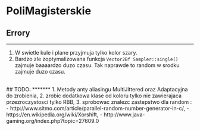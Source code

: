 # PoliMagisterskie
## Errory
___
1. W swietle kule i plane przyjmuja tylko kolor szary.
2. Bardzo zle zoptymalizowana funkcja `Vector2Bf Sampler::single()` zajmuje baaaardzo duzo czasu. Tak naprawde to random w srodku zajmuje duzo czasu.
</br>
## TODO:
*******
1. Metody anty aliasingu MultiJittered oraz Adaptacyjna do zrobienia,
2. zrobic dodatkowa klase od koloru tylko nie zawierajaca przezroczystosci tylko RBB,
3. sprobowac znalezc zastepstwo dla random :
	- http://www.sitmo.com/article/parallel-random-number-generator-in-c/,
    - https://en.wikipedia.org/wiki/Xorshift,
	- http://www.java-gaming.org/index.php?topic=27609.0

